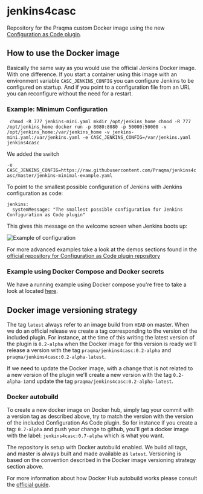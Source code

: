 # jenkins4casc

Repository for the Praqma custom Docker image using the new [Configuration as Code plugin](https://github.com/jenkinsci/configuration-as-code-plugin).

## How to use the Docker image

Basically the same way as you would use the official Jenkins Docker image. With one difference. If you start a container using this image with an environment variable `CASC_JENKINS_CONFIG` you can configure Jenkins to be configured on startup. And if you point to a configuration file from an URL you can reconfigure without the need for a restart.

### Example: Minimum Configuration

`
chmod -R 777 jenkins-mini.yaml
mkdir /opt/jenkins_home
chmod -R 777 /opt/jenkins_home
docker run -p 8080:8080 -p 50000:50000 -v /opt/jenkins_home:/var/jenkins_home -v jenkins-mini.yaml:/var/jenkins.yaml -e CASC_JENKINS_CONFIG=/var/jenkins.yaml jenkins4casc`

We added the switch

`-e CASC_JENKINS_CONFIG=https://raw.githubusercontent.com/Praqma/jenkins4casc/master/jenkins-minimal-example.yaml`

To point to the smallest possible configuration of Jenkins with Jenkins configuration as code:

```
jenkins:
  systemMessage: "The smallest possible configuration for Jenkins Configuration as Code plugin"
```

This gives this message on the welcome screen when Jenkins boots up:

![Example of configuration](/img/small.png)

For more advanced examples take a look at the demos sections found in the [official repository for Configuration as Code plugin repository](https://github.com/jenkinsci/configuration-as-code-plugin)

### Example using Docker Compose and Docker secrets

We have a running example using Docker compose you're free to take a look at located [here](https://github.com/Praqma/praqma-jenkins-casc).

## Docker image versioning strategy

The tag `latest` always refer to an image build from `HEAD` on master. When we do an official release we create a tag corresponding to the version of the included plugin. For instance, at the time of this writing the latest version of the plugin is `0.2-alpha` when the Docker image for this version is ready we'll release a version with the tag `praqma/jenkins4casc:0.2-alpha` and `praqma/jenkins4casc:0.2-alpha-latest`.

If we need to update the Docker image, with a change that is not related to a new version of the plugin we'll create a new version with the tag `0.2-alpha-1`and update the tag `praqma/jenkins4casc:0.2-alpha-latest`.

### Docker autobuild

To create a new docker image on Docker hub, simply tag your commit with a version tag as described above, try to match the version with the version of the included Configuration As Code plugin. So for instance if you create a tag: `0.7-alpha` and push your change to github, you'll get a docker image with the label: `jenkins4casc:0.7-alpha` which is what you want.

The repository is setup with Docker autobuild enabled. We build all tags, and master is always built and made available as `latest`. Versioning is based on the convention described in the Docker image versioning strategy section above.

For more information about how Docker Hub autobuild works please consult the [official guide](https://docs.docker.com/docker-hub/builds/).
